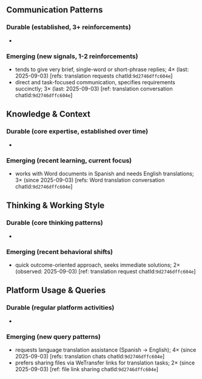 ## Communication Patterns
### Durable (established, 3+ reinforcements)
-

### Emerging (new signals, 1-2 reinforcements)
- tends to give very brief, single-word or short-phrase replies; 4× (last: 2025-09-03) [refs: translation requests chatId:`9d2746dffc604e`]
- direct and task-focused communication, specifies requirements succinctly; 3× (last: 2025-09-03) [ref: translation conversation chatId:`9d2746dffc604e`]

## Knowledge & Context
### Durable (core expertise, established over time)
-

### Emerging (recent learning, current focus)
- works with Word documents in Spanish and needs English translations; 3× (since 2025-09-03) [refs: Word translation conversation chatId:`9d2746dffc604e`]

## Thinking & Working Style
### Durable (core thinking patterns)
-

### Emerging (recent behavioral shifts)
- quick outcome-oriented approach, seeks immediate solutions; 2× (observed: 2025-09-03) [ref: translation request chatId:`9d2746dffc604e`]

## Platform Usage & Queries
### Durable (regular platform activities)
-

### Emerging (new query patterns)
- requests language translation assistance (Spanish → English); 4× (since 2025-09-03) [refs: translation chats chatId:`9d2746dffc604e`]
- prefers sharing files via WeTransfer links for translation tasks; 2× (since 2025-09-03) [ref: file link sharing chatId:`9d2746dffc604e`]